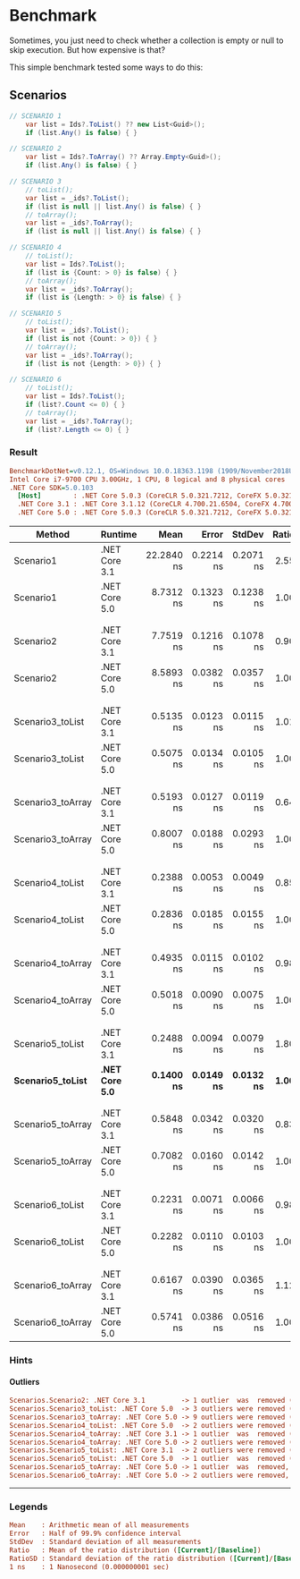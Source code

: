 # Benchmark

Sometimes, you just need to check whether a collection is empty or null to skip execution. But how expensive is that?

This simple benchmark tested some ways to do this:

## Scenarios

```c#
// SCENARIO 1
    var list = Ids?.ToList() ?? new List<Guid>();
    if (list.Any() is false) { }

// SCENARIO 2
    var list = Ids?.ToArray() ?? Array.Empty<Guid>();
    if (list.Any() is false) { }

// SCENARIO 3
    // toList(); 
    var list = _ids?.ToList();
    if (list is null || list.Any() is false) { }
    // toArray();
    var list = _ids?.ToArray();
    if (list is null || list.Any() is false) { }

// SCENARIO 4
    // toList();
    var list = Ids?.ToList();
    if (list is {Count: > 0} is false) { }
    // toArray();
    var list = _ids?.ToArray();
    if (list is {Length: > 0} is false) { }

// SCENARIO 5
    // toList();
    var list = _ids?.ToList();
    if (list is not {Count: > 0}) { }
    // toArray();
    var list = _ids?.ToArray();
    if (list is not {Length: > 0}) { }

// SCENARIO 6
    // toList();
    var list = Ids?.ToList();
    if (list?.Count <= 0) { }
    // toArray();
    var list = _ids?.ToArray();
    if (list?.Length <= 0) { }
```

### Result

``` ini
BenchmarkDotNet=v0.12.1, OS=Windows 10.0.18363.1198 (1909/November2018Update/19H2)
Intel Core i7-9700 CPU 3.00GHz, 1 CPU, 8 logical and 8 physical cores
.NET Core SDK=5.0.103
  [Host]        : .NET Core 5.0.3 (CoreCLR 5.0.321.7212, CoreFX 5.0.321.7212), X64 RyuJIT
  .NET Core 3.1 : .NET Core 3.1.12 (CoreCLR 4.700.21.6504, CoreFX 4.700.21.6905), X64 RyuJIT
  .NET Core 5.0 : .NET Core 5.0.3 (CoreCLR 5.0.321.7212, CoreFX 5.0.321.7212), X64 RyuJIT
```
|            Method |       Runtime |       Mean |     Error |    StdDev | Ratio | RatioSD |
|------------------ |-------------- |-----------:|----------:|----------:|------:|--------:|
|         Scenario1 | .NET Core 3.1 | 22.2840 ns | 0.2214 ns | 0.2071 ns |  2.55 |    0.04 |
|         Scenario1 | .NET Core 5.0 |  8.7312 ns | 0.1323 ns | 0.1238 ns |  1.00 |    0.00 |
|                   |               |            |           |           |       |         |
|                   |               |            |           |           |       |         |
|         Scenario2 | .NET Core 3.1 |  7.7519 ns | 0.1216 ns | 0.1078 ns |  0.90 |    0.01 |
|         Scenario2 | .NET Core 5.0 |  8.5893 ns | 0.0382 ns | 0.0357 ns |  1.00 |    0.00 |
|                   |               |            |           |           |       |         |
|                   |               |            |           |           |       |         |
|  Scenario3_toList | .NET Core 3.1 |  0.5135 ns | 0.0123 ns | 0.0115 ns |  1.01 |    0.03 |
|  Scenario3_toList | .NET Core 5.0 |  0.5075 ns | 0.0134 ns | 0.0105 ns |  1.00 |    0.00 |
|                   |               |            |           |           |       |         |
|                   |               |            |           |           |       |         |
| Scenario3_toArray | .NET Core 3.1 |  0.5193 ns | 0.0127 ns | 0.0119 ns |  0.64 |    0.03 |
| Scenario3_toArray | .NET Core 5.0 |  0.8007 ns | 0.0188 ns | 0.0293 ns |  1.00 |    0.00 |
|                   |               |            |           |           |       |         |
|                   |               |            |           |           |       |         |
|  Scenario4_toList | .NET Core 3.1 |  0.2388 ns | 0.0053 ns | 0.0049 ns |  0.85 |    0.05 |
|  Scenario4_toList | .NET Core 5.0 |  0.2836 ns | 0.0185 ns | 0.0155 ns |  1.00 |    0.00 |
|                   |               |            |           |           |       |         |
|                   |               |            |           |           |       |         |
| Scenario4_toArray | .NET Core 3.1 |  0.4935 ns | 0.0115 ns | 0.0102 ns |  0.98 |    0.02 |
| Scenario4_toArray | .NET Core 5.0 |  0.5018 ns | 0.0090 ns | 0.0075 ns |  1.00 |    0.00 |
|                   |               |            |           |           |       |         |
|                   |               |            |           |           |       |         |
|  Scenario5_toList | .NET Core 3.1 |  0.2488 ns | 0.0094 ns | 0.0079 ns |  1.80 |    0.19 |
|  **Scenario5_toList** | **.NET Core 5.0** |  **0.1400 ns** | **0.0149 ns** | **0.0132 ns** |  **1.00** |    **0.00** |
|                   |               |            |           |           |       |         |
|                   |               |            |           |           |       |         |
| Scenario5_toArray | .NET Core 3.1 |  0.5848 ns | 0.0342 ns | 0.0320 ns |  0.83 |    0.05 |
| Scenario5_toArray | .NET Core 5.0 |  0.7082 ns | 0.0160 ns | 0.0142 ns |  1.00 |    0.00 |
|                   |               |            |           |           |       |         |
|                   |               |            |           |           |       |         |
|  Scenario6_toList | .NET Core 3.1 |  0.2231 ns | 0.0071 ns | 0.0066 ns |  0.98 |    0.06 |
|  Scenario6_toList | .NET Core 5.0 |  0.2282 ns | 0.0110 ns | 0.0103 ns |  1.00 |    0.00 |
|                   |               |            |           |           |       |         |
|                   |               |            |           |           |       |         |
| Scenario6_toArray | .NET Core 3.1 |  0.6167 ns | 0.0390 ns | 0.0365 ns |  1.12 |    0.10 |
| Scenario6_toArray | .NET Core 5.0 |  0.5741 ns | 0.0386 ns | 0.0516 ns |  1.00 |    0.00 |

### Hints

#### Outliers

```ini
Scenarios.Scenario2: .NET Core 3.1         -> 1 outlier  was  removed (10.01 ns)
Scenarios.Scenario3_toList: .NET Core 5.0  -> 3 outliers were removed (1.99 ns..2.12 ns)
Scenarios.Scenario3_toArray: .NET Core 5.0 -> 9 outliers were removed (2.37 ns..2.44 ns)
Scenarios.Scenario4_toList: .NET Core 5.0  -> 2 outliers were removed (1.77 ns, 1.77 ns)
Scenarios.Scenario4_toArray: .NET Core 3.1 -> 1 outlier  was  removed (1.97 ns)
Scenarios.Scenario4_toArray: .NET Core 5.0 -> 2 outliers were removed (1.96 ns, 1.99 ns)
Scenarios.Scenario5_toList: .NET Core 3.1  -> 2 outliers were removed (1.73 ns, 1.75 ns)
Scenarios.Scenario5_toList: .NET Core 5.0  -> 1 outlier  was  removed (1.60 ns)
Scenarios.Scenario5_toArray: .NET Core 5.0 -> 1 outlier  was  removed, 3 outliers were detected (2.04 ns, 2.05 ns, 2.10 ns)
Scenarios.Scenario6_toArray: .NET Core 5.0 -> 2 outliers were removed, 7 outliers were detected (1.85 ns..1.86 ns, 2.05 ns, 2.08 ns)
```
---

### Legends

```ini
Mean    : Arithmetic mean of all measurements
Error   : Half of 99.9% confidence interval
StdDev  : Standard deviation of all measurements
Ratio   : Mean of the ratio distribution ([Current]/[Baseline])
RatioSD : Standard deviation of the ratio distribution ([Current]/[Baseline])
1 ns    : 1 Nanosecond (0.000000001 sec)
```